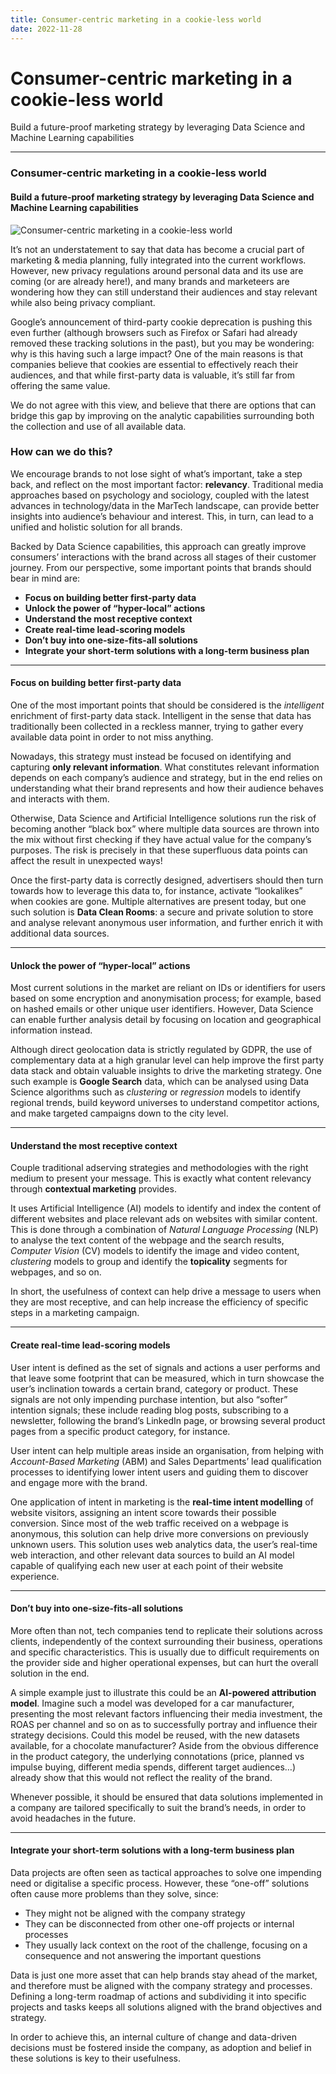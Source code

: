 ```yaml
---
title: Consumer-centric marketing in a cookie-less world
date: 2022-11-28
---
```


Consumer-centric marketing in a cookie-less world
=================================================

Build a future-proof marketing strategy by leveraging Data Science and Machine Learning capabilities

* * *

### Consumer-centric marketing in a cookie-less world

#### Build a future-proof marketing strategy by leveraging Data Science and Machine Learning capabilities

![Consumer-centric marketing in a cookie-less world](https://cdn-images-1.medium.com/max/800/1*pQvGVjRtiiz-c8aBclpH4g.jpeg)

It’s not an understatement to say that data has become a crucial part of marketing & media planning, fully integrated into the current workflows. However, new privacy regulations around personal data and its use are coming (or are already here!), and many brands and marketeers are wondering how they can still understand their audiences and stay relevant while also being privacy compliant.

Google’s announcement of third-party cookie deprecation is pushing this even further (although browsers such as Firefox or Safari had already removed these tracking solutions in the past), but you may be wondering: why is this having such a large impact? One of the main reasons is that companies believe that cookies are essential to effectively reach their audiences, and that while first-party data is valuable, it’s still far from offering the same value.

We do not agree with this view, and believe that there are options that can bridge this gap by improving on the analytic capabilities surrounding both the collection and use of all available data.

### How can we do this?

We encourage brands to not lose sight of what’s important, take a step back, and reflect on the most important factor: **relevancy**. Traditional media approaches based on psychology and sociology, coupled with the latest advances in technology/data in the MarTech landscape, can provide better insights into audience’s behaviour and interest. This, in turn, can lead to a unified and holistic solution for all brands.

Backed by Data Science capabilities, this approach can greatly improve consumers’ interactions with the brand across all stages of their customer journey. From our perspective, some important points that brands should bear in mind are:

*   **Focus on building better first-party data**
*   **Unlock the power of “hyper-local” actions**
*   **Understand the most receptive context**
*   **Create real-time lead-scoring models**
*   **Don’t buy into one-size-fits-all solutions**
*   **Integrate your short-term solutions with a long-term business plan**

* * *

#### Focus on building better first-party data

One of the most important points that should be considered is the _intelligent_ enrichment of first-party data stack. Intelligent in the sense that data has traditionally been collected in a reckless manner, trying to gather every available data point in order to not miss anything.

Nowadays, this strategy must instead be focused on identifying and capturing **only relevant information**. What constitutes relevant information depends on each company’s audience and strategy, but in the end relies on understanding what their brand represents and how their audience behaves and interacts with them.

Otherwise, Data Science and Artificial Intelligence solutions run the risk of becoming another “black box” where multiple data sources are thrown into the mix without first checking if they have actual value for the company’s purposes. The risk is precisely in that these superfluous data points can affect the result in unexpected ways!

Once the first-party data is correctly designed, advertisers should then turn towards how to leverage this data to, for instance, activate “lookalikes” when cookies are gone. Multiple alternatives are present today, but one such solution is **Data Clean Rooms**: a secure and private solution to store and analyse relevant anonymous user information, and further enrich it with additional data sources.

* * *

#### Unlock the power of “hyper-local” actions

Most current solutions in the market are reliant on IDs or identifiers for users based on some encryption and anonymisation process; for example, based on hashed emails or other unique user identifiers. However, Data Science can enable further analysis detail by focusing on location and geographical information instead.

Although direct geolocation data is strictly regulated by GDPR, the use of complementary data at a high granular level can help improve the first party data stack and obtain valuable insights to drive the marketing strategy. One such example is **Google Search** data, which can be analysed using Data Science algorithms such as _clustering_ or _regression_ models to identify regional trends, build keyword universes to understand competitor actions, and make targeted campaigns down to the city level.

* * *

#### Understand the most receptive context

Couple traditional adserving strategies and methodologies with the right medium to present your message. This is exactly what content relevancy through **contextual marketing** provides.

It uses Artificial Intelligence (AI) models to identify and index the content of different websites and place relevant ads on websites with similar content. This is done through a combination of _Natural Language Processing_ (NLP) to analyse the text content of the webpage and the search results, _Computer Vision_ (CV) models to identify the image and video content, _clustering_ models to group and identify the **topicality** segments for webpages, and so on.

In short, the usefulness of context can help drive a message to users when they are most receptive, and can help increase the efficiency of specific steps in a marketing campaign.

* * *

#### Create real-time lead-scoring models

User intent is defined as the set of signals and actions a user performs and that leave some footprint that can be measured, which in turn showcase the user’s inclination towards a certain brand, category or product. These signals are not only impending purchase intention, but also “softer” intention signals; these include reading blog posts, subscribing to a newsletter, following the brand’s LinkedIn page, or browsing several product pages from a specific product category, for instance.

User intent can help multiple areas inside an organisation, from helping with _Account-Based Marketing_ (ABM) and Sales Departments’ lead qualification processes to identifying lower intent users and guiding them to discover and engage more with the brand.

One application of intent in marketing is the **real-time intent modelling** of website visitors, assigning an intent score towards their possible conversion. Since most of the web traffic received on a webpage is anonymous, this solution can help drive more conversions on previously unknown users. This solution uses web analytics data, the user’s real-time web interaction, and other relevant data sources to build an AI model capable of qualifying each new user at each point of their website experience.

* * *

#### Don’t buy into one-size-fits-all solutions

More often than not, tech companies tend to replicate their solutions across clients, independently of the context surrounding their business, operations and specific characteristics. This is usually due to difficult requirements on the provider side and higher operational expenses, but can hurt the overall solution in the end.

A simple example just to illustrate this could be an **AI-powered attribution model**. Imagine such a model was developed for a car manufacturer, presenting the most relevant factors influencing their media investment, the ROAS per channel and so on as to successfully portray and influence their strategy decisions. Could this model be reused, with the new datasets available, for a chocolate manufacturer? Aside from the obvious difference in the product category, the underlying connotations (price, planned vs impulse buying, different media spends, different target audiences…) already show that this would not reflect the reality of the brand.

Whenever possible, it should be ensured that data solutions implemented in a company are tailored specifically to suit the brand’s needs, in order to avoid headaches in the future.

* * *

#### Integrate your short-term solutions with a long-term business plan

Data projects are often seen as tactical approaches to solve one impending need or digitalise a specific process. However, these “one-off” solutions often cause more problems than they solve, since:

*   They might not be aligned with the company strategy
*   They can be disconnected from other one-off projects or internal processes
*   They usually lack context on the root of the challenge, focusing on a consequence and not answering the important questions

Data is just one more asset that can help brands stay ahead of the market, and therefore must be aligned with the company strategy and processes. Defining a long-term roadmap of actions and subdividing it into specific projects and tasks keeps all solutions aligned with the brand objectives and strategy.

In order to achieve this, an internal culture of change and data-driven decisions must be fostered inside the company, as adoption and belief in these solutions is key to their usefulness.
